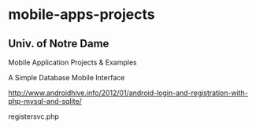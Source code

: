 mobile-apps-projects
====================

Univ. of Notre Dame 
-------------------

Mobile Application Projects & Examples

A Simple Database Mobile Interface

http://www.androidhive.info/2012/01/android-login-and-registration-with-php-mysql-and-sqlite/

registersvc.php
